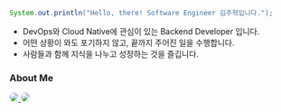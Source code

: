 ```java
System.out.println("Hello, there! Software Engineer 김주혁입니다.");
```

- DevOps와 Cloud Native에 관심이 있는 Backend Developer 입니다.
- 어떤 상황이 와도 포기하지 않고, 끝까지 주어진 일을 수행합니다.
- 사람들과 함께 지식을 나누고 성장하는 것을 즐깁니다.



### **About Me**
<a href="https://www.notion.so/1b6f15337c4d803ab7c8cd280b50f8c2">
    <img src="https://img.shields.io/badge/Resume-000000?style=for-the-badge&logo=notion&logoColor=white" style="border-radius:10px">
</a>
<a href="https://lightningtech.tistory.com/">
    <img src="https://img.shields.io/badge/Blog-eb531f?style=for-the-badge&logo=tistory&logoColor=black" style="border-radius:10px">
</a>
